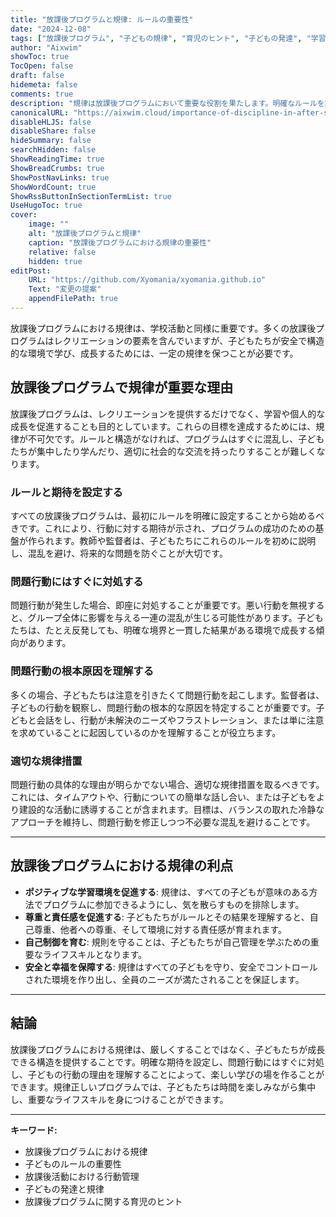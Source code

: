 ```yaml
---
title: "放課後プログラムと規律: ルールの重要性"
date: "2024-12-08"
tags: ["放課後プログラム", "子どもの規律", "育児のヒント", "子どもの発達", "学習環境"]
author: "Aixwim"
showToc: true
TocOpen: false
draft: false
hidemeta: false
comments: true
description: "規律は放課後プログラムにおいて重要な役割を果たします。明確なルールを設定し、問題行動に対処することが子どもの発達においてなぜ重要なのかを学びましょう。"
canonicalURL: "https://aixwim.cloud/importance-of-discipline-in-after-school-programs"
disableHLJS: false
disableShare: false
hideSummary: false
searchHidden: false
ShowReadingTime: true
ShowBreadCrumbs: true
ShowPostNavLinks: true
ShowWordCount: true
ShowRssButtonInSectionTermList: true
UseHugoToc: true
cover:
    image: ""
    alt: "放課後プログラムと規律"
    caption: "放課後プログラムにおける規律の重要性"
    relative: false
    hidden: true
editPost:
    URL: "https://github.com/Xyomania/xyomania.github.io"
    Text: "変更の提案"
    appendFilePath: true
---
```


放課後プログラムにおける規律は、学校活動と同様に重要です。多くの放課後プログラムはレクリエーションの要素を含んでいますが、子どもたちが安全で構造的な環境で学び、成長するためには、一定の規律を保つことが必要です。

<!--more-->

## 放課後プログラムで規律が重要な理由

放課後プログラムは、レクリエーションを提供するだけでなく、学習や個人的な成長を促進することも目的としています。これらの目標を達成するためには、規律が不可欠です。ルールと構造がなければ、プログラムはすぐに混乱し、子どもたちが集中したり学んだり、適切に社会的な交流を持ったりすることが難しくなります。

### ルールと期待を設定する

すべての放課後プログラムは、最初にルールを明確に設定することから始めるべきです。これにより、行動に対する期待が示され、プログラムの成功のための基盤が作られます。教師や監督者は、子どもたちにこれらのルールを初めに説明し、混乱を避け、将来的な問題を防ぐことが大切です。

### 問題行動にはすぐに対処する

問題行動が発生した場合、即座に対処することが重要です。悪い行動を無視すると、グループ全体に影響を与える一連の混乱が生じる可能性があります。子どもたちは、たとえ反発しても、明確な境界と一貫した結果がある環境で成長する傾向があります。

### 問題行動の根本原因を理解する

多くの場合、子どもたちは注意を引きたくて問題行動を起こします。監督者は、子どもの行動を観察し、問題行動の根本的な原因を特定することが重要です。子どもと会話をし、行動が未解決のニーズやフラストレーション、または単に注意を求めていることに起因しているのかを理解することが役立ちます。

### 適切な規律措置

問題行動の具体的な理由が明らかでない場合、適切な規律措置を取るべきです。これには、タイムアウトや、行動についての簡単な話し合い、または子どもをより建設的な活動に誘導することが含まれます。目標は、バランスの取れた冷静なアプローチを維持し、問題行動を修正しつつ不必要な混乱を避けることです。

---

## 放課後プログラムにおける規律の利点

- **ポジティブな学習環境を促進する**: 規律は、すべての子どもが意味のある方法でプログラムに参加できるようにし、気を散らすものを排除します。
- **尊重と責任感を促進する**: 子どもたちがルールとその結果を理解すると、自己尊重、他者への尊重、そして環境に対する責任感が育まれます。
- **自己制御を育む**: 規則を守ることは、子どもたちが自己管理を学ぶための重要なライフスキルとなります。
- **安全と幸福を保障する**: 規律はすべての子どもを守り、安全でコントロールされた環境を作り出し、全員のニーズが満たされることを保証します。

---

## 結論

放課後プログラムにおける規律は、厳しくすることではなく、子どもたちが成長できる構造を提供することです。明確な期待を設定し、問題行動にはすぐに対処し、子どもの行動の理由を理解することによって、楽しい学びの場を作ることができます。規律正しいプログラムでは、子どもたちは時間を楽しみながら集中し、重要なライフスキルを身につけることができます。

---

**キーワード:**
- 放課後プログラムにおける規律
- 子どものルールの重要性
- 放課後活動における行動管理
- 子どもの発達と規律
- 放課後プログラムに関する育児のヒント
